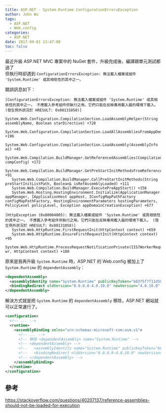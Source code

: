 ```yaml
---
title: ASP.NET - System.Runtime ConfigurationErrorsException
author: John Wu
tags:
  - ASP.NET
  - Web.config
categories:
  - ASP.NET
date: 2017-09-01 23:47:00
toc: false
---
```


最近升級 ASP.NET MVC 專案中的 NuGet 套件，升級完成後，編譯跟單元測試都過了  
但執行時卻遇到 `ConfigurationErrorsException: 無法載入檔案或組件 'System.Runtime' 或其相依性的其中之一。`  

<!-- more -->

錯誤訊息如下：
```
[ConfigurationErrorsException: 無法載入檔案或組件 'System.Runtime' 或其相依性的其中之一。 不應載入參考組件供執行之用。它們只能在反映專用載入器的環境下載入。 (發生例外狀況於 HRESULT: 0x80131058)]
   System.Web.Configuration.CompilationSection.LoadAssemblyHelper(String assemblyName, Boolean starDirective) +728
   System.Web.Configuration.CompilationSection.LoadAllAssembliesFromAppDomainBinDirectory() +196
   System.Web.Configuration.CompilationSection.LoadAssembly(AssemblyInfo ai) +45
   System.Web.Compilation.BuildManager.GetReferencedAssemblies(CompilationSection compConfig) +172
   System.Web.Compilation.BuildManager.GetPreStartInitMethodsFromReferencedAssemblies() +91
   System.Web.Compilation.BuildManager.CallPreStartInitMethods(String preStartInitListPath, Boolean& isRefAssemblyLoaded) +111
   System.Web.Compilation.BuildManager.ExecutePreAppStart() +156
   System.Web.Hosting.HostingEnvironment.Initialize(ApplicationManager appManager, IApplicationHost appHost, IConfigMapPathFactory configMapPathFactory, HostingEnvironmentParameters hostingParameters, PolicyLevel policyLevel, Exception appDomainCreationException) +677

[HttpException (0x80004005): 無法載入檔案或組件 'System.Runtime' 或其相依性的其中之一。 不應載入參考組件供執行之用。它們只能在反映專用載入器的環境下載入。 (發生例外狀況於 HRESULT: 0x80131058)]
   System.Web.HttpRuntime.FirstRequestInit(HttpContext context) +659
   System.Web.HttpRuntime.EnsureFirstRequestInit(HttpContext context) +95
   System.Web.HttpRuntime.ProcessRequestNotificationPrivate(IIS7WorkerRequest wr, HttpContext context) +188
```

原來是我再升級 `System.Runtime` 時，ASP.NET 的 Web.config 被加上了 `System.Runtime` 的 `dependentAssembly`：
```xml
<dependentAssembly>
  <assemblyIdentity name="System.Runtime" publicKeyToken="b03f5f7f11d50a3a" culture="neutral" />
  <bindingRedirect oldVersion="0.0.0.0-4.0.10.0" newVersion="4.0.10.0" />
</dependentAssembly>
```

解決方式就是把 `System.Runtime` 的 `dependentAssembly` 移除，ASP.NET 網站就可以正常運行了。

```xml
<configuration>
  <!-- ... -->
  <runtime>
    <assemblyBinding xmlns="urn:schemas-microsoft-com:asm.v1">
      <!-- ... -->
      <!-- 移除 <dependentAssembly> name="System.Runtime" -->
      <!-- <dependentAssembly> -->
      <!--   <assemblyIdentity name="System.Runtime" publicKeyToken="b03f5f7f11d50a3a" culture="neutral" /> -->
      <!--   <bindingRedirect oldVersion="0.0.0.0-4.0.10.0" newVersion="4.0.10.0" /> -->
      <!-- </dependentAssembly> -->
    </assemblyBinding>
  </runtime>
</configuration>
```

## 參考

https://stackoverflow.com/questions/40207137/reference-assemblies-should-not-be-loaded-for-execution